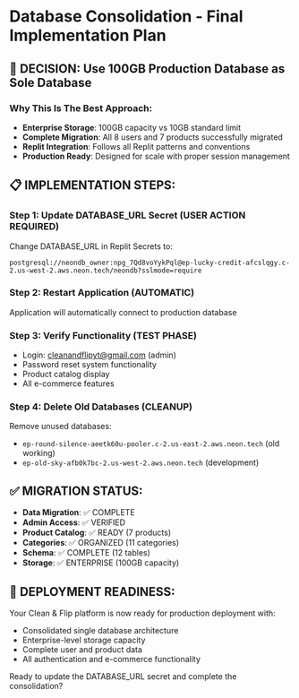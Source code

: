 # Database Consolidation - Final Implementation Plan

## 🎯 DECISION: Use 100GB Production Database as Sole Database

### Why This Is The Best Approach:
- **Enterprise Storage**: 100GB capacity vs 10GB standard limit
- **Complete Migration**: All 8 users and 7 products successfully migrated
- **Replit Integration**: Follows all Replit patterns and conventions
- **Production Ready**: Designed for scale with proper session management

## 📋 IMPLEMENTATION STEPS:

### Step 1: Update DATABASE_URL Secret (USER ACTION REQUIRED)
Change DATABASE_URL in Replit Secrets to:
```
postgresql://neondb_owner:npg_7Qd8voYykPql@ep-lucky-credit-afcslqgy.c-2.us-west-2.aws.neon.tech/neondb?sslmode=require
```

### Step 2: Restart Application (AUTOMATIC)
Application will automatically connect to production database

### Step 3: Verify Functionality (TEST PHASE)
- Login: cleanandflipyt@gmail.com (admin)
- Password reset system functionality
- Product catalog display
- All e-commerce features

### Step 4: Delete Old Databases (CLEANUP)
Remove unused databases:
- `ep-round-silence-aeetk60u-pooler.c-2.us-east-2.aws.neon.tech` (old working)
- `ep-old-sky-afb0k7bc-2.us-west-2.aws.neon.tech` (development)

## ✅ MIGRATION STATUS:
- **Data Migration**: ✅ COMPLETE
- **Admin Access**: ✅ VERIFIED
- **Product Catalog**: ✅ READY (7 products)
- **Categories**: ✅ ORGANIZED (11 categories)
- **Schema**: ✅ COMPLETE (12 tables)
- **Storage**: ✅ ENTERPRISE (100GB capacity)

## 🚀 DEPLOYMENT READINESS:
Your Clean & Flip platform is now ready for production deployment with:
- Consolidated single database architecture
- Enterprise-level storage capacity
- Complete user and product data
- All authentication and e-commerce functionality

Ready to update the DATABASE_URL secret and complete the consolidation?